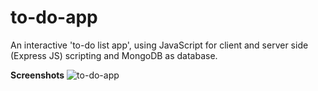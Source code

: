 # to-do-app
An interactive 'to-do list app', using JavaScript for client and server side (Express JS) scripting and MongoDB as database.

**Screenshots**
![to-do-app](https://user-images.githubusercontent.com/26769575/82125075-05340900-97c1-11ea-99b8-811294108d90.JPG)
